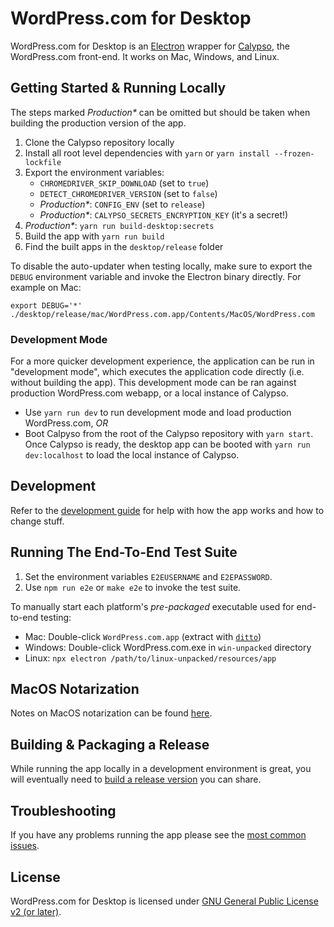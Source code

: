 # WordPress.com for Desktop

WordPress.com for Desktop is an [Electron](https://github.com/atom/electron) wrapper for [Calypso](https://github.com/Automattic/wp-calypso), the WordPress.com front-end. It works on Mac, Windows, and Linux.

## Getting Started & Running Locally

The steps marked _Production\*_ can be omitted but should be taken when building the production version of the app.

1. Clone the Calypso repository locally
1. Install all root level dependencies with `yarn` or `yarn install --frozen-lockfile`
1. Export the environment variables:
   - `CHROMEDRIVER_SKIP_DOWNLOAD` (set to `true`)
   - `DETECT_CHROMEDRIVER_VERSION` (set to `false`)
   - _Production\*_: `CONFIG_ENV` (set to `release`)
   - _Production\*_: `CALYPSO_SECRETS_ENCRYPTION_KEY` (it's a secret!)
1. _Production\*_: `yarn run build-desktop:secrets`
1. Build the app with `yarn run build`
1. Find the built apps in the `desktop/release` folder

To disable the auto-updater when testing locally, make sure to export the `DEBUG` environment variable and invoke the Electron binary directly. For example on Mac:

```
export DEBUG='*'
./desktop/release/mac/WordPress.com.app/Contents/MacOS/WordPress.com
```

### Development Mode

For a more quicker development experience, the application can be run in "development mode", which executes the application code directly (i.e. without building the app). This development mode can be ran against production WordPress.com webapp, or a local instance of Calypso.

- Use `yarn run dev` to run development mode and load production WordPress.com, _OR_
- Boot Calpyso from the root of the Calypso repository with `yarn start`. Once Calypso is ready, the desktop app can be booted with `yarn run dev:localhost` to load the local instance of Calypso.

## Development

Refer to the [development guide](docs/development.md) for help with how the app works and how to change stuff.

## Running The End-To-End Test Suite

1. Set the environment variables `E2EUSERNAME` and `E2EPASSWORD`.
2. Use `npm run e2e` or `make e2e` to invoke the test suite.

To manually start each platform's _pre-packaged_ executable used for end-to-end testing:

- Mac: Double-click `WordPress.com.app` (extract with [`ditto`](<##Extracting-Published-ZIP-Archive-in-MacOS-10.15-(Catalina)>))
- Windows: Double-click WordPress.com.exe in `win-unpacked` directory
- Linux: `npx electron /path/to/linux-unpacked/resources/app`

## MacOS Notarization

Notes on MacOS notarization can be found [here](docs/notarization.md).

## Building & Packaging a Release

While running the app locally in a development environment is great, you will eventually need to [build a release version](docs/release.md) you can share.

## Troubleshooting

If you have any problems running the app please see the [most common issues](docs/troubleshooting.md).

## License

WordPress.com for Desktop is licensed under [GNU General Public License v2 (or later)](LICENSE.md).
